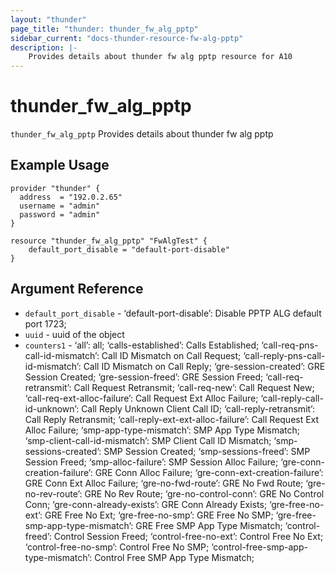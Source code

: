 ```yaml
---
layout: "thunder"
page_title: "thunder: thunder_fw_alg_pptp"
sidebar_current: "docs-thunder-resource-fw-alg-pptp"
description: |-
	Provides details about thunder fw alg pptp resource for A10
---
```


# thunder\_fw\_alg\_pptp

`thunder_fw_alg_pptp` Provides details about thunder fw alg pptp
## Example Usage


```hcl
provider "thunder" {
  address  = "192.0.2.65"
  username = "admin"
  password = "admin"
}

resource "thunder_fw_alg_pptp" "FwAlgTest" {
	default_port_disable = "default-port-disable" 
}
```

## Argument Reference

* `default_port_disable` - ‘default-port-disable’: Disable PPTP ALG default port 1723;
* `uuid` - uuid of the object
* `counters1` - ‘all’: all; ‘calls-established’: Calls Established; ‘call-req-pns-call-id-mismatch’: Call ID Mismatch on Call Request; ‘call-reply-pns-call-id-mismatch’: Call ID Mismatch on Call Reply; ‘gre-session-created’: GRE Session Created; ‘gre-session-freed’: GRE Session Freed; ‘call-req-retransmit’: Call Request Retransmit; ‘call-req-new’: Call Request New; ‘call-req-ext-alloc-failure’: Call Request Ext Alloc Failure; ‘call-reply-call-id-unknown’: Call Reply Unknown Client Call ID; ‘call-reply-retransmit’: Call Reply Retransmit; ‘call-reply-ext-ext-alloc-failure’: Call Request Ext Alloc Failure; ‘smp-app-type-mismatch’: SMP App Type Mismatch; ‘smp-client-call-id-mismatch’: SMP Client Call ID Mismatch; ‘smp-sessions-created’: SMP Session Created; ‘smp-sessions-freed’: SMP Session Freed; ‘smp-alloc-failure’: SMP Session Alloc Failure; ‘gre-conn-creation-failure’: GRE Conn Alloc Failure; ‘gre-conn-ext-creation-failure’: GRE Conn Ext Alloc Failure; ‘gre-no-fwd-route’: GRE No Fwd Route; ‘gre-no-rev-route’: GRE No Rev Route; ‘gre-no-control-conn’: GRE No Control Conn; ‘gre-conn-already-exists’: GRE Conn Already Exists; ‘gre-free-no-ext’: GRE Free No Ext; ‘gre-free-no-smp’: GRE Free No SMP; ‘gre-free-smp-app-type-mismatch’: GRE Free SMP App Type Mismatch; ‘control-freed’: Control Session Freed; ‘control-free-no-ext’: Control Free No Ext; ‘control-free-no-smp’: Control Free No SMP; ‘control-free-smp-app-type-mismatch’: Control Free SMP App Type Mismatch;

